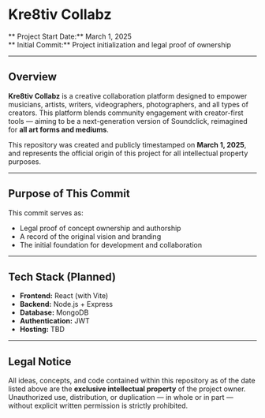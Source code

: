 # Kre8tiv Collabz

** Project Start Date:** March 1, 2025  
** Initial Commit:** Project initialization and legal proof of ownership

---

## Overview

**Kre8tiv Collabz** is a creative collaboration platform designed to empower musicians, artists, writers, videographers, photographers, and all types of creators. This platform blends community engagement with creator-first tools — aiming to be a next-generation version of Soundclick, reimagined for **all art forms and mediums**.

This repository was created and publicly timestamped on **March 1, 2025**, and represents the official origin of this project for all intellectual property purposes.

---

## Purpose of This Commit

This commit serves as:

- Legal proof of concept ownership and authorship
- A record of the original vision and branding
- The initial foundation for development and collaboration

---

## Tech Stack (Planned)

- **Frontend:** React (with Vite)
- **Backend:** Node.js + Express
- **Database:** MongoDB
- **Authentication:** JWT
- **Hosting:** TBD

---

## Legal Notice

All ideas, concepts, and code contained within this repository as of the date listed above are the **exclusive intellectual property** of the project owner. Unauthorized use, distribution, or duplication — in whole or in part — without explicit written permission is strictly prohibited.
